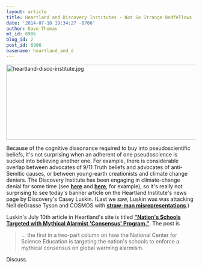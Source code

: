 ```yaml
---
layout: article
title: Heartland and Discovery Institutes - Not So Strange Bedfellows
date: '2014-07-10 19:34:27 -0700'
author: Dave Thomas
mt_id: 6986
blog_id: 2
post_id: 6986
basename: heartland_and_d
---
```

<img src="/PT/uploads/2014/heartland-disco-institute.jpg" alt="heartland-disco-institute.jpg" width="898" height="200" class="mt-image-none" />

Because of the cognitive dissonance required to buy into pseudoscientific beliefs, it's not surprising when an adherent of one pseudoscience is sucked into believing another one. For example, there is considerable overlap between advocates of 9/11 Truth beliefs and advocates of anti-Semitic causes, or between young-earth creationists and climate change deniers.  The Discovery Institute has been engaging in climate-change denial for some time (see **[here](http://www.discovery.org/a/22181)** and [**here**](http://www.evolutionnews.org/2010/03/when_is_it_appropriate_to_chal033011.html), for example),  so it's really not surprising to see today's banner article on the Heartland Institute's news page by Discovery's Casey Luskin. (Last we saw, Luskin was was attacking Neil deGrasse Tyson and COSMOS with [**straw-man misrepresentations**](http://pandasthumb.org/archives/2014/06/discovery-insti-10.html).) 

Luskin's July 10th article in Heartland's site is titled [**"Nation's Schools Targeted with Mythical Alarmist 'Consensus' Program."**](http://news.heartland.org/newspaper-article/2014/07/10/nations-schools-targeted-mythical-alarmist-consensus-program).  The post is 


> ... the first in a two-part column on how the National Center for Science Education is targeting the nation's schools to enforce a mythical consensus on global warming alarmism.

Discuss.
